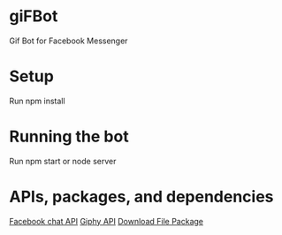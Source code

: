 # giFBot
Gif Bot for Facebook Messenger

# Setup
Run npm install

# Running the bot
Run npm start or node server

# APIs, packages, and dependencies
[Facebook chat API](https://www.npmjs.com/package/facebook-chat-api)
[Giphy API](https://api.giphy.com/)
[Download File Package](https://www.npmjs.com/package/download-file)